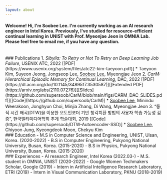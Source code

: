 ```yaml
---
layout: about 
---
```

#### Welcome! Hi, I'm Soobee Lee. I'm currently working as an AI research engineer in Intel Korea. Previously, I've studied for resource-efficient continual learning in UNIST with Prof. Myeonjae Jeon in OMNIA Lab. Please feel free to email me, if you have any question.

<br/>
### Publications
1. <i>Sibylla: To Retry or Not To Retry on Deep Learning Job Failure</i>, USENIX ATC, 2022 [[PDF](https://www.usenix.org/system/files/atc22-kim-taeyoon.pdf)]
   * Taeyoon Kim,  Suyeon Jeong,  Jongseop Lee,  <U>Soobee Lee</U>,  Myeongjae Jeon
2. <i>CarM: Hierarchical Episodic Memory for Continual Learning</i>, DAC, 2022 [[PDF](https://dl.acm.org/doi/10.1145/3489517.3530587)][[Extended PDF](https://arxiv.org/abs/2110.07276)][[Slides](https://github.com/supersoob/CarM/blob/main/figs/CARM_DAC_SLIDES.pdf)][[Code](https://github.com/supersoob/CarM)]
   * <U>Soobee Lee</U>,  Minindu Weerakoon,  Jonghyun Choi,  Minjia Zhang,  Di Wang,  Myeongjae Jeon 
3. “동적 시간 왜곡(DTW)을 이용한 오토인코더 기반 청각치환 방법의 사용자 학습 가능성 검증”, 한국멀티미디어학회 추계 학술대회, 2019 [[Code](https://github.com/supersoob/DTW-Autoencoder-SSD)]
   * <U>Soobee Lee</U>,  Chiyoon Jung,  Kyeongdeok Moon,  Chekyu Kim

<br/>
### Education
- M.S in Computer Science and Engineering, UNIST, Ulsan, Korea.  (2020-2022)
- B.S in Computer Engineering, Pukyong National University, Busan, Korea.  (2015-2020)
- B.S in Physics, Pukyong National University, Busan, Korea.  (2015-2020)
 
<br/>
### Experiences
- AI research Engineer, Intel Korea  (2022.03-)
- M.S. student in OMNIA, UNIST  (2020-2022)
- Google Women Techmakers Scholar, Google   (2019)
- Intern in Artificial Intelligence Research Laboratory, ETRI  (2019)
- Intern in Visual Communication Laboratory, PKNU   (2018-2019)